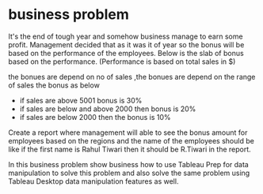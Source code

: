 # business problem
It's the end of tough year and somehow business manage to earn some profit. Management decided that as it was it of year so the bonus will be based on the performance of the employees. Below is the slab of bonus based on the performance. (Performance is based on total sales in $)

the bonues are depend on no of sales ,the bonues are depend on the range of sales 
the bonus as below

  - if sales are above 5001 bonus is 30%
  - if sales are below and above 2000 then bonus is 20%
  - if sales are below 2000 then the bonus is 10%
  
Create a report where management will able to see the bonus amount for employees based on the regions and the name of the employees should be like if the first name is Rahul Tiwari then it should be R.Tiwari in the report.

In this business problem show business how to use Tableau Prep for data manipulation to solve this problem and also solve the same problem using Tableau Desktop data manipulation features as well.
